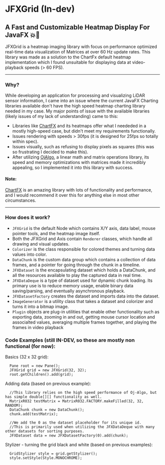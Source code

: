 # JFXGrid (In-dev)
## A Fast and Customizable Heatmap Display For JavaFX 💥🚀
JFXGrid is a heatmap imaging library with focus on performance optimized real-time data visualization of Matrices at over 60 Hz update rates. This library was made as a solution to the ChartFx default heatmap implementation which I found unsuitable for displaying data at video-playback speeds (> 60 FPS). 

---

### Why?
While developing an application for processing and visualizing LiDAR sensor information, I came into an issue where the current JavaFX Charting libraries available don't have the high speed heatmap charting library needed in my case. My major points of issue with the available libraries (likely issues of my lack of understanding) came to this:
- Libraries like [ChartFX](https://github.com/fair-acc/chart-fx) and its heatmaps offer what I neededed in a mostly high-speed case, but didn't meet my requirements functionally.
- Issues rendering with speeds > 30fps (it is designed for 25fps so totally within spec).
- Issues visually, such as refusing to display pixels as squares (this was so frustrating I decided to make this).
- After utilizing [OjAlgo](http://ojalgo.org/), a linear math and matrix operations library, its speed and memory optimizations with matrices made it incredibly appealing, so I implemented it into this library with success.

#### Note:
[ChartFX](https://github.com/fair-acc/chart-fx/) is an amazing library with lots of functionality and performance, and I would recommend it over this for anything else in most other circumstances.

--- 

### How does it work?
- `JFXGrid` is the default Node which contains X/Y axis, data label, mouse pointer tools, and the heatmap image itself.
- Both the JFXGrid and Axis contain `Renderer` classes, which handle all drawing and visual updates.
- `Colorizer` is the class responsible for colored themes and turning data values into color. 
- `DataChunk` is the custom data group which contains a collection of data frames, and a pointer for going through the chunk in a timeline.
- `JFXDataset` is the encapsulating dataset which holds a DataChunk, and all the resources available to play the captured data in real time.
- `JFXDataDeque` is a type of dataset used for dynamic chunk loading. Its primary use is to reduce memory usage, enable binary data saving/parsing, and eventually asynchronous playback. 
- `JFXDatasetFactory` creates the dataset and imports data into the dataset. 
- `ImageGenerator` is a utility class that takes a dataset and colorizer and turns it into a bitmap image.
- `Plugin` objects are plug-in utilities that enable other functionality such as exporting data, zooming in and out, getting mouse cursor location and associalted values, averaging multiple frames together, and playing the frames in video playback

### Code Examples (still IN-DEV, so these are mostly non functional (for now):
Basics (32 x 32 grid): 
```
  Pane root = new Pane();
  JFXGrid grid = new JFXGrid(32, 32);
  root.getChildren().add(grid);
```
Adding data (based on previous example):
```
  //This library relies on the high speed performance of Oj-Algo, but has simple double[][] functionality as well.
  MatrixR032 testMatrix = MatrixR032.FACTORY.makeFilled(32, 32, RANDOM);
  DataChunk chunk = new DataChunk();
  chunk.add(testMatrix);

  //We add the 0 as the dataset placeholder for its unique id.
  //This is primarily used when utilizing the JFXDataDeque with many other datasets for sorting purposes.
  JFXDataset data = new JFXDatasetFactory(0).add(chunk);
```

Stylizer - turning the grid black and white (based on previous examples):
```
  GridStylizer style = grid.getStylizer();
  style.setStyle(Style.MONOCHROME);
```
